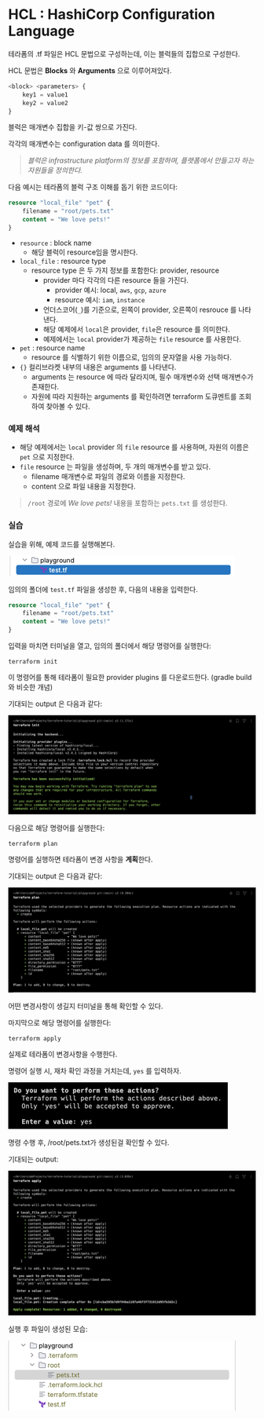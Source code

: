 # HCL : HashiCorp Configuration Language

테라폼의 .tf 파일은 HCL 문법으로 구성하는데, 이는 블럭들의 집합으로 구성한다.

HCL 문법은 **Blocks** 와 **Arguments** 으로 이루어져있다.

``` terraform
<block> <parameters> {
    key1 = value1
    key2 = value2
}
```

블럭은 매개변수 집합을 키-값 쌍으로 가진다. 

각각의 매개변수는 configuration data 를 의미한다.

> _블럭은 infrastructure platform의 정보를 포함하며, 플랫폼에서 만들고자 하는 자원들을 정의한다._

다음 예시는 테라폼의 블럭 구조 이해를 돕기 위한 코드이다:
``` terraform
resource "local_file" "pet" {
    filename = "root/pets.txt"
    content = "We love pets!"
}
```

- `resource` : block name
  - 해당 블럭이 resource임을 명시한다.
- `local_file` : resource type
  - resource type 은 두 가지 정보를 포함한다: provider, resource
    - provider 마다 각각의 다른 resource 들을 가진다.
      - provider 예시: local, `aws`, `gcp`, `azure`
      - resource 예시: `iam`, `instance`
    - 언더스코어(`_`)를 기준으로, 왼쪽이 provider, 오른쪽이 resrouce 를 나타낸다. 
    - 해당 예제에서 `local`은 provider, `file`은 resource 를 의미한다.
    - 예제에서는 `local` provider가 제공하는 `file` resource 를 사용한다.
- `pet` : resource name
  - resource 를 식별하기 위한 이름으로, 임의의 문자열을 사용 가능하다.
- `{}` 컬리브라켓 내부의 내용은 arguments 를 나타낸다.
  - arguments 는 resource 에 따라 달라지며, 필수 매개변수와 선택 매개변수가 존재한다.
  - 자원에 따라 지원하는 arguments 를 확인하려면 terraform 도큐멘트를 조회하여 찾아볼 수 있다.

### 예제 해석

  - 해당 예제에서는 `local` provider 의 `file` resource 를 사용하며, 자원의 이름은 `pet` 으로 지정한다.
  - `file` resource 는 파일을 생성하며, 두 개의 매개변수를 받고 있다.
    - filename 매개변수로 파일의 경로와 이름을 지정한다.
    - content 으로 파일 내용을 지정한다.

> `/root` 경로에 _We love pets!_ 내용을 포함하는 `pets.txt` 를 생성한다.

### 실습

실습을 위해, 예제 코드를 실행해본다.

![img.png](../images/hcl_1/img_4.png)

임의의 폴더에 `test.tf` 파일을 생성한 후, 다음의 내용을 입력한다.

``` terraform
resource "local_file" "pet" {
    filename = "root/pets.txt"
    content = "We love pets!"
}
```
  
입력을 마치면 터미널을 열고, 임의의 폴더에서 해당 명령어를 실행한다:

``` Shell
terraform init
```

이 명령어를 통해 테라폼이 필요한 provider plugins 를 다운로드한다. (gradle build와 비슷한 개념)

기대되는 output 은 다음과 같다:

![img.png](../images/hcl_1/img.png)

다음으로 해당 명령어를 실행한다:

```Shell
terraform plan
```

명령어를 실행하면 테라폼이 변경 사항을 **계획**한다.

기대되는 output 은 다음과 같다:

![img_1.png](../images/hcl_1/img_1.png)

어떤 변경사항이 생길지 터미널을 통해 확인할 수 있다.

마지막으로 해당 명령어를 실행한다:

```Shell
terraform apply
```

실제로 테라폼이 변경사항을 수행한다.

명령어 실행 시, 재차 확인 과정을 거치는데, `yes` 를 입력하자.

![img_5.png](../images/hcl_1/img_5.png)

명령 수행 후, /root/pets.txt가 생성된걸 확인할 수 있다.

기대되는 output:

![img_3.png](../images/hcl_1/img_3.png)

실행 후 파일이 생성된 모습:

![img_2.png](../images/hcl_1/img_2.png)

